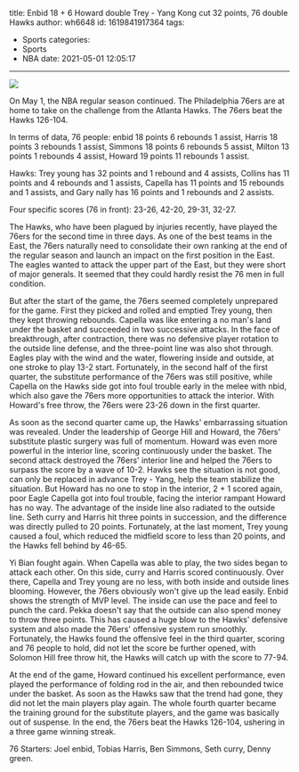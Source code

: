 title: Enbid 18 + 6 Howard double Trey - Yang Kong cut 32 points, 76 double Hawks
author: wh6648
id: 1619841917364
tags: 
- Sports
categories: 
- Sports
- NBA
date: 2021-05-01 12:05:17
---
![](https://p5.itc.cn/q_70/images01/20210501/b2addf19bca542f6a46686d1f83cc5de.jpeg)


On May 1, the NBA regular season continued. The Philadelphia 76ers are at home to take on the challenge from the Atlanta Hawks. The 76ers beat the Hawks 126-104.

In terms of data, 76 people: enbid 18 points 6 rebounds 1 assist, Harris 18 points 3 rebounds 1 assist, Simmons 18 points 6 rebounds 5 assist, Milton 13 points 1 rebounds 4 assist, Howard 19 points 11 rebounds 1 assist.

Hawks: Trey young has 32 points and 1 rebound and 4 assists, Collins has 11 points and 4 rebounds and 1 assists, Capella has 11 points and 15 rebounds and 1 assists, and Gary nally has 16 points and 1 rebounds and 2 assists.

Four specific scores (76 in front): 23-26, 42-20, 29-31, 32-27.

The Hawks, who have been plagued by injuries recently, have played the 76ers for the second time in three days. As one of the best teams in the East, the 76ers naturally need to consolidate their own ranking at the end of the regular season and launch an impact on the first position in the East. The eagles wanted to attack the upper part of the East, but they were short of major generals. It seemed that they could hardly resist the 76 men in full condition.

But after the start of the game, the 76ers seemed completely unprepared for the game. First they picked and rolled and emptied Trey young, then they kept throwing rebounds. Capella was like entering a no man's land under the basket and succeeded in two successive attacks. In the face of breakthrough, after contraction, there was no defensive player rotation to the outside line defense, and the three-point line was also shot through. Eagles play with the wind and the water, flowering inside and outside, at one stroke to play 13-2 start. Fortunately, in the second half of the first quarter, the substitute performance of the 76ers was still positive, while Capella on the Hawks side got into foul trouble early in the melee with nbid, which also gave the 76ers more opportunities to attack the interior. With Howard's free throw, the 76ers were 23-26 down in the first quarter.

As soon as the second quarter came up, the Hawks' embarrassing situation was revealed. Under the leadership of George Hill and Howard, the 76ers' substitute plastic surgery was full of momentum. Howard was even more powerful in the interior line, scoring continuously under the basket. The second attack destroyed the 76ers' interior line and helped the 76ers to surpass the score by a wave of 10-2. Hawks see the situation is not good, can only be replaced in advance Trey - Yang, help the team stabilize the situation. But Howard has no one to stop in the interior, 2 + 1 scored again, poor Eagle Capella got into foul trouble, facing the interior rampant Howard has no way. The advantage of the inside line also radiated to the outside line. Seth curry and Harris hit three points in succession, and the difference was directly pulled to 20 points. Fortunately, at the last moment, Trey young caused a foul, which reduced the midfield score to less than 20 points, and the Hawks fell behind by 46-65.

Yi Bian fought again. When Capella was able to play, the two sides began to attack each other. On this side, curry and Harris scored continuously. Over there, Capella and Trey young are no less, with both inside and outside lines blooming. However, the 76ers obviously won't give up the lead easily. Enbid shows the strength of MVP level. The inside can use the pace and feel to punch the card. Pekka doesn't say that the outside can also spend money to throw three points. This has caused a huge blow to the Hawks' defensive system and also made the 76ers' offensive system run smoothly. Fortunately, the Hawks found the offensive feel in the third quarter, scoring and 76 people to hold, did not let the score be further opened, with Solomon Hill free throw hit, the Hawks will catch up with the score to 77-94.

At the end of the game, Howard continued his excellent performance, even played the performance of folding rod in the air, and then rebounded twice under the basket. As soon as the Hawks saw that the trend had gone, they did not let the main players play again. The whole fourth quarter became the training ground for the substitute players, and the game was basically out of suspense. In the end, the 76ers beat the Hawks 126-104, ushering in a three game winning streak.

76 Starters: Joel enbid, Tobias Harris, Ben Simmons, Seth curry, Denny green.

